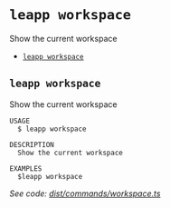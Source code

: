 `leapp workspace`
=================

Show the current workspace

* [`leapp workspace`](#leapp-workspace)

## `leapp workspace`

Show the current workspace

```console
USAGE
  $ leapp workspace

DESCRIPTION
  Show the current workspace

EXAMPLES
  $leapp workspace
```

_See code: [dist/commands/workspace.ts](https://github.com/noovolari/leapp/blob/v0.1.64/dist/commands/workspace.ts)_
